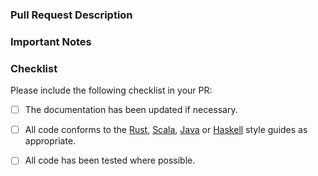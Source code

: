 ### Pull Request Description
<!--
- Please describe the nature of your PR here, as well as the motivation for it.
- If it fixes an open issue, please mention that issue number here.
-->

### Important Notes
<!--
- Mention important elements of the design.
- Mention any notable changes to APIs.
-->

### Checklist
Please include the following checklist in your PR:

- [ ] The documentation has been updated if necessary.
- [ ] All code conforms to the [Rust](https://github.com/luna/enso/blob/master/doc/rust-style-guide.md), [Scala](https://github.com/luna/enso/blob/master/doc/scala-style-guide.md), [Java](https://github.com/luna/enso/blob/master/doc/java-style-guide.md) or [Haskell](https://github.com/luna/enso/blob/master/doc/haskell-style-guide.md) style guides as appropriate.
- [ ] All code has been tested where possible.

